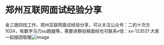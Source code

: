 # 郑州互联网面试经验分享
金三银四找工作，郑州互联网面试经验分享，可以关注公众号：二的十次方1024，有数字马力uu跑腿等，需要进群投稿面经也可联系v信：xx-123521 大家一起报团取暖![image](https://github.com/DaMi521/mainjing/assets/35533166/1b7e4797-3df7-4c5e-877e-eb6a82aee336)


